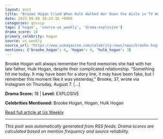 ```yaml
---
layout: post
title: "Brooke Hogan Cried When Hulk Walked Her Down the Aisle in TV Wedding"
date: 2025-08-08 18:24:18 +0000
categories: gossip
tags: ['hogan', 'source-us_weekly', 'drama-explosive']
drama_score: 18
primary_celebrity: hogan
source: us_weekly
source_url: "https://www.usmagazine.com/celebrity-news/news/brooke-hogan-recalls-hulk-hogan-walking-her-down-the-aisle-on-tv/"
mentions: {'brooke_hogan': 6, 'hogan': 9, 'hulk_hogan': 3}
---
```


Brooke Hogan will always remember the fond memories she had with her late father, Hulk Hogan, despite their complicated relationship. “Something hit me today. It may have been for a story line, it may have been fake, but I remember this moment like it was yesterday,” Brooke, 37, wrote via Instagram on Thursday, August 7. […]

**Drama Score:** 18 | **Level:** EXPLOSIVE

**Celebrities Mentioned:** Brooke Hogan, Hogan, Hulk Hogan

[Read full article at Us Weekly](https://www.usmagazine.com/celebrity-news/news/brooke-hogan-recalls-hulk-hogan-walking-her-down-the-aisle-on-tv/)

---
*This post was automatically generated from RSS feeds. Drama scores are calculated based on mention frequency and source reliability.*
